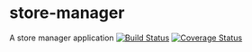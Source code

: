 # store-manager
A store manager application
[![Build Status](https://travis-ci.org/Makwe-O/store-manager.svg?branch=ft-get-specific-sale-record-endpoint-%23161282767)](https://travis-ci.org/Makwe-O/store-manager)
[![Coverage Status](https://coveralls.io/repos/github/Makwe-O/store-manager/badge.svg?branch=master)](https://coveralls.io/github/Makwe-O/store-manager?branch=master)
